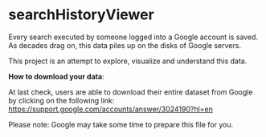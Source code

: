 # searchHistoryViewer

Every search executed by someone logged into a Google account is saved. As decades drag on, this data piles up on the disks of Google servers. 

This project is an attempt to explore, visualize and understand this data.

<b>How to download your data</b>:

At last check, users are able to download their entire dataset from Google by clicking on the following link:
https://support.google.com/accounts/answer/3024190?hl=en

Please note: Google may take some time to prepare this file for you.
